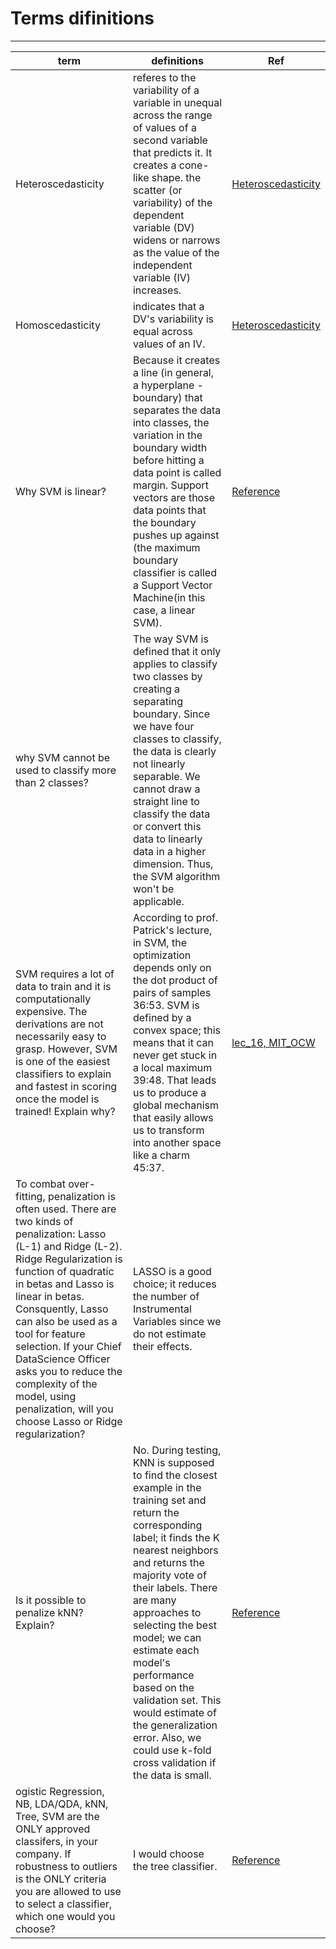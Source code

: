 # Terms difinitions
-----


| term | definitions | Ref
| ------ | ------ | ------
| Heteroscedasticity | referes to the variability of a variable in unequal across the range of values of a second variable that predicts it. It creates a cone-like shape. the scatter (or variability) of the dependent variable (DV) widens or narrows as the value of the independent variable (IV) increases. | [Heteroscedasticity](https://statisticsbyjim.com/regression/heteroscedasticity-regression/)
| Homoscedasticity | indicates that a DV's variability is equal across values of an IV. | [Heteroscedasticity](https://statisticsbyjim.com/regression/heteroscedasticity-regression/)
| Why SVM is linear? | Because it creates a line (in general, a hyperplane - boundary) that separates the data into classes, the variation in the boundary width before hitting a data point is called margin. Support vectors are those data points that the boundary pushes up against (the maximum boundary classifier is called a Support Vector Machine(in this case, a linear SVM). | [Reference](https://courses.cs.washington.edu/courses/cse473/13au/slides/26-SVMs.pdf)
| why SVM cannot be used to classify more than 2 classes? | The way SVM is defined that it only applies to classify two classes by creating a separating boundary. Since we have four classes to classify, the data is clearly not linearly separable. We cannot draw a straight line to classify the data or convert this data to linearly data in a higher dimension. Thus, the SVM algorithm won't be applicable. |  
| SVM requires a lot of data to train and it is computationally expensive. The derivations are not necessarily easy to grasp. However, SVM is one of the easiest classifiers to explain and fastest in scoring once the model is trained! Explain why? | According to prof. Patrick's lecture, in SVM, the optimization depends only on the dot product of pairs of samples 36:53. SVM is defined by a convex space; this means that it can never get stuck in a local maximum 39:48. That leads us to produce a global mechanism that easily allows us to transform into another space like a charm 45:37. | [lec_16, MIT_OCW](https://ocw.mit.edu/courses/electrical-engineering-and-computer-science/6-034-artificial-intelligence-fall-2010/lecture-videos/lecture-16-learning-support-vector-machines/)
| To combat over-fitting, penalization is often used. There are two kinds of penalization: Lasso (L-1) and Ridge (L-2). Ridge Regularization is function of quadratic in betas and Lasso is linear in betas. Consquently, Lasso can also be used as a tool for feature selection. If your Chief DataScience Officer asks you to reduce the complexity of the model, using penalization, will you choose Lasso or Ridge regularization? | LASSO is a good choice; it reduces the number of Instrumental Variables since we do not estimate their effects. | 
| Is it possible to penalize kNN? Explain? | No. During testing, KNN is supposed to find the closest example in the training set and return the corresponding label; it finds the K nearest neighbors and returns the majority vote of their labels. There are many approaches to selecting the best model; we can estimate each model's performance based on the validation set. This would estimate of the generalization error. Also, we could use k-fold cross validation if the data is small. | [Reference](https://www.cs.ubc.ca/~murphyk/Teaching/CS340-Fall07/L4_knn.pdf) 
| ogistic Regression, NB, LDA/QDA, kNN, Tree, SVM are the ONLY approved classifers, in your company. If robustness to outliers is the ONLY criteria you are allowed to use to select a classifier, which one would you choose? | I would choose the tree classifier. | [Reference](https://www.researchgate.net/publication/303409543_On_the_Robustness_of_Decision_Tree_Learning_under_Label_Noise)

